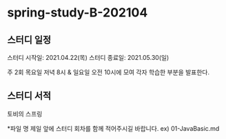 # spring-study-B-202104


## 스터디 일정
스터디 시작일: 2021.04.22(목)
스터디 종료일: 2021.05.30(일)

주 2회 목요일 저녁 8시 & 일요일 오전 10시에 모여 각자 학습한 부분을 발표한다. 

## 스터디 서적
토비의 스프링

*파일 명 제일 앞에 스터디 회차를 함께 적어주시길 바랍니다. 
ex) 01-JavaBasic.md


